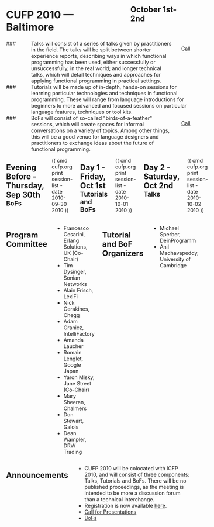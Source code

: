 <div style="background-image:url(img/cropped_2501081180_63fefea575_z.jpg)">
<div class="row">
<div class="small-12 columns">
<h1>CUFP 2010 — Baltimore</h1>
<h2>October 1st-2nd</h2>
</div>
</div>
</div>

<div class="row" media:type="text/omd">

<div class="medium-4 columns talk" media:type="text/omd">
### <i class="fi-microphone"></i> Talks
will consist of a series of talks given by practitioners in the
field. The talks will be split between shorter experience reports,
describing ways in which functional programming has been used, either
successfully or unsuccessfully, in the real world; and longer
technical talks, which will detail techniques and approaches for
applying functional programming in practical settings.

<a href="/2010/call-presentations.html" class="tiny radius button">Call</a>
</div>

<div class="medium-4 columns tutorial" media:type="text/omd">
### <i class="fi-laptop"></i> Tutorials
will be made up of in-depth, hands-on sessions for learning particular
technologies and techniques in functional programming. These will
range from language introductions for beginners to more advanced and
focused sessions on particular language features, techniques or tool
kits.
</div>

<div class="medium-4 columns bof" media:type="text/omd">
### <i class="flaticon-pen43"></i> BoFs
will consist of so-called "birds-of-a-feather" sessions, which will
create spaces for informal conversations on a variety of topics. Among
other things, this will be a good venue for language designers and
practitioners to exchange ideas about the future of functional
programming.

<a href="/2010/bofs.html" class="tiny radius button">Call</a>
</div>

</div>

<div class="row" media:type="text/omd">
<div class="small-12 columns" media:type="text/omd">

## Evening Before - Thursday, Sep 30th <small>BoFs</small>
(( cmd cufp.org print session-list -date 2010-09-30 2010 ))

## Day 1 - Friday, Oct 1st <small>Tutorials and BoFs</small>
(( cmd cufp.org print session-list -date 2010-10-01 2010 ))

## Day 2 - Saturday, Oct 2nd <small>Talks</small>
(( cmd cufp.org print session-list -date 2010-10-02 2010 ))

</div>
</div>

<div class="highlight0" media:type="text/omd">
<div class="row" media:type="text/omd">
<div class="small-12 columns" media:type="text/omd">

## Program Committee
- Francesco Cesarini, Erlang
  Solutions, UK (Co-Chair)
- Tim Dysinger, Sonian Networks
- Alain Frisch, LexiFi
- Nick Gerakines, Chegg
- Adam Granicz, IntelliFactory
- Amanda Laucher
- Romain Lenglet, Google Japan
- Yaron Misky, Jane Street (Co-Chair)
- Mary Sheeran, Chalmers
- Don Stewart, Galois
- Dean Wampler, DRW Trading

## Tutorial and BoF Organizers
- Michael Sperber, DeinProgramm
- Anil Madhavapeddy, University of
  Cambridge

</div>
</div>
</div>

<div class="highlight1" media:type="text/omd">
<div class="row" media:type="text/omd">
<div class="small-12 columns" media:type="text/omd">

## Announcements

* CUFP 2010 will be colocated with ICFP 2010, and will consist of
  three components: Talks, Tutorials and BoFs. There will be no
  published proceedings, as the meeting is intended to be more a
  discussion forum than a technical interchange.
* Registration is now available
  [here](https://regmaster3.com/2010conf/ICFP10/register.php).
* [Call for Presentations](/2010/call-presentations.html)
* [BoFs](/2010/bofs.html)

</div>
</div>
</div>
